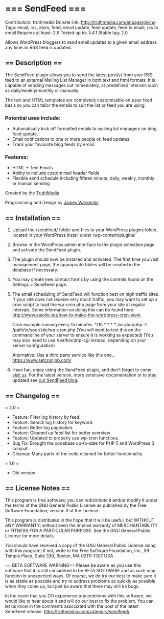 === SendFeed ===
================
Contributors: truthmedia
Donate link: http://truthmedia.com/engage/giving
Tags: email, rss, atom, feed, email update, feed update, feed to email, rss to email
Requires at least: 2.5
Tested up to: 3.4.1
Stable tag: 2.0

Allows WordPress bloggers to send email updates to a given email address any
time an RSS feed is updated.

== Description ==
-----------------

The SendFeed plugin allows you to send the latest post(s) from your RSS feed
to an external Mailing List Manager in both text and html formats.  It is
capable of sending messages out immediately, at predefined intervals such as
daily/weekly/monthly or manually.

The text and HTML templates are completely customisable on a per feed basis
so you can tailor the emails to suit the list or feed you are using.

### Potential uses include:

* Automatically kick off formatted emails to mailing list managers on blog feed update.
* Email notifications to one or more people on feed updates.
* Track your favourite blog feeds by email.

### Features:

* HTML + Text Emails
* Ability to include custom mail header fields
* Flexible send schedule including fifteen minute, daily, weekly, monthly or manual sending 

Created by the [TruthMedia](http://truthmedia.com)

Programming and Design by [James Warkentin](http://www.warkensoft.com/about-me/)

== Installation ==
------------------
1.	Upload the /sendfeed/ folder and files to your WordPress plugins folder,
	located in your WordPress install under /wp-content/plugins/

2.	Browse in the WordPress admin interface to the plugin activation page and
	activate the SendFeed plugin.

3.	The plugin should now be installed and activated.  The first time you visit
	management page, the appropriate tables will be created in the database
	if necessary.

4.	You may create new contact forms by using the controls found on the
	Settings > SendFeed page.

5.	The email scheduling of SendFeed will function best on high traffic sites.
	If your site does not receive very much traffic, you may want to set up a
	cron script to load the wp-cron.php page from your site at regular 
	intervals.  Some information on doing this can be found here:
	http://www.satollo.net/how-to-make-the-wordpress-cron-work
	
	Cron example running every 15 minutes:
	*/15 * * * *	/usr/bin/php -f /path/to/your/site/wp-cron.php
	(You will want to test this on the commandline of your server to ensure it
	is working as expected) (You may also need to use /usr/bin/php-cgi instead, 
	depending on your server configuration)
	
	Alternative: Use a third party service like this one...
	https://www.setcronjob.com/

6.	Have fun, enjoy using the SendFeed plugin, and don't forget to come
	[visit us](http://truthmedia.com "TruthMedia.com"). For the
	latest	version, more extensive documentation or to stay updated see
	[our SendFeed blog](http://truthmedia.com/wordpress/sendfeed/ "TruthMedia SendFeed Blog").

== Changelog ==
---------------

= 2.0 =
* Feature: Filter log history by feed.
* Feature: Search log history for keyword.
* Feature: Better log pagination.
* Feature: Cleaned up feed list for better overview.
* Feature: Updated to properly use wp-cron functions.
* Bug Fix: Brought the codebase up-to-date for PHP 5 and WordPress 3 compat.
* Cleanup: Many parts of the code cleaned for better functionality.

= 1.6 =
* Old version

== License Notes ==
-------------------
This program is free software; you can redistribute it and/or modify
it under the terms of the GNU General Public License as published by
the Free Software Foundation; version 3 of the License.

This program is distributed in the hope that it will be useful,
but WITHOUT ANY WARRANTY; without even the implied warranty of
MERCHANTABILITY or FITNESS FOR A PARTICULAR PURPOSE.  See the
GNU General Public License for more details.

You should have received a copy of the GNU General Public License
along with this program; if not, write to the Free Software
Foundation, Inc., 59 Temple Place, Suite 330, Boston, MA  02111-1307  USA

== BETA SOFTWARE WARNING==
Please be aware as you use this software that it is still considered to be
BETA SOFTWARE and as such may function in unexpected ways.  Of course, we
do try our best to make sure it is as stable as possible and try to address
problems as quickly as possible when they come up, but just be aware that
there may still be bugs.

In the event that you DO experience any problems with this software, we would
like to hear about it and will do our best to fix the problem.  You can let us
know in the comments associated with the post of the latest SendFeed release.
http://truthmedia.com/category/sendfeed/
